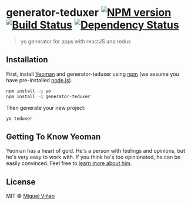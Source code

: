 # generator-teduxer [![NPM version][npm-image]][npm-url] [![Build Status][travis-image]][travis-url] [![Dependency Status][daviddm-image]][daviddm-url]
> yo generator for apps with reactJS and redux

## Installation

First, install [Yeoman](http://yeoman.io) and generator-teduxer using [npm](https://www.npmjs.com/) (we assume you have pre-installed [node.js](https://nodejs.org/)).

```bash
npm install -g yo
npm install -g generator-teduxer
```

Then generate your new project:

```bash
yo teduxer
```

## Getting To Know Yeoman

Yeoman has a heart of gold. He&#39;s a person with feelings and opinions, but he&#39;s very easy to work with. If you think he&#39;s too opinionated, he can be easily convinced. Feel free to [learn more about him](http://yeoman.io/).

## License

MIT © [Miguel Viñan](miguelvinan.com)


[npm-image]: https://badge.fury.io/js/generator-teduxer.svg
[npm-url]: https://npmjs.org/package/generator-teduxer
[travis-image]: https://travis-ci.org//generator-teduxer.svg?branch=master
[travis-url]: https://travis-ci.org//generator-teduxer
[daviddm-image]: https://david-dm.org//generator-teduxer.svg?theme=shields.io
[daviddm-url]: https://david-dm.org//generator-teduxer
